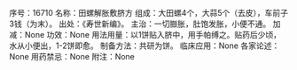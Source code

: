 序号：16710
名称：田螺解胀敷脐方
组成：大田螺4个，大蒜5个（去皮），车前子3钱（为末）。
出处：《寿世新编》。
主治：一切臌胀，肚饱发胀，小便不通。
加减：None
功效：None
用法用量：以1饼贴入脐中，用手帕缚之。贴药后少顷，水从小便出，1-2饼即愈。
制备方法：共研为饼。
临床应用：None
各家论述：None
用药禁忌：None
附注：None
